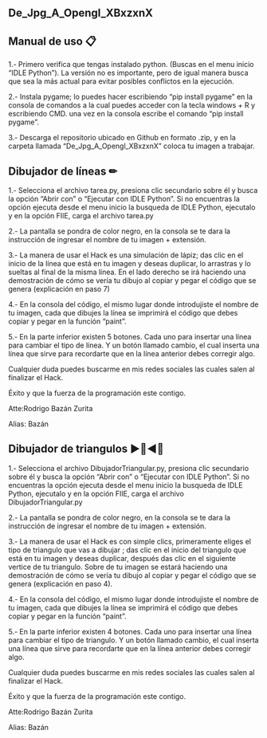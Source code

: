 ## De_Jpg_A_Opengl_XBxzxnX

## Manual de uso 📋
1.- Primero verifica que tengas instalado python. (Buscas en el menu inicio “IDLE Python”). La versión no es importante, pero de igual manera busca que sea la más actual para evitar posibles conflictos en la ejecución.

2.- Instala pygame; lo puedes hacer escribiendo “pip install pygame” en la consola de comandos a la cual puedes acceder con la tecla windows + R y escribiendo CMD. una vez en la consola escribe el comando “pip install pygame”.

3.- Descarga el repositorio ubicado en Github en formato .zip, y en la carpeta llamada “De_Jpg_A_Opengl_XBxzxnX” coloca tu imagen a trabajar.

## Dibujador de líneas ✏

1.- Selecciona el archivo tarea.py, presiona clic secundario sobre él y busca la opción “Abrir con” o “Ejecutar con IDLE Python”. Si no encuentras la opción ejecuta desde el menu inicio la busqueda de IDLE Python, ejecutalo y en la opción FIlE, carga el archivo tarea.py

2.- La pantalla se pondra de color negro, en la consola se te dara la instrucción de ingresar el nombre de tu imagen + extensión.

3.- La manera de usar el Hack es una simulación de lápiz; das clic en el inicio de la línea que está en tu imagen y deseas duplicar, lo arrastras y lo sueltas al final de la misma línea. En el lado derecho se irá haciendo una demostración de cómo se vería tu dibujo al copiar y pegar el código que se genera (explicación en paso 7)

4.- En la consola del código, el mismo lugar donde introdujiste el nombre de tu imagen, cada que dibujes la línea se imprimirá el código que debes copiar y pegar en la función “paint”.

5.- En la parte inferior existen 5 botones. Cada uno para insertar una línea para cambiar el tipo de línea. Y un botón llamado cambio, el cual inserta una línea que sirve para recordarte que en la línea anterior debes corregir algo.

Cualquier duda puedes buscarme en mis redes sociales las cuales salen al finalizar el Hack.

Éxito y que la fuerza de la programación este contigo.

Atte:Rodrigo Bazán Zurita

Alias: Bazán 

## Dibujador de triangulos ▶🔼◀🔽

1.- Selecciona el archivo DibujadorTriangular.py, presiona clic secundario sobre él y busca la opción “Abrir con” o “Ejecutar con IDLE Python”. Si no encuentras la opción ejecuta desde el menu inicio la busqueda de IDLE Python, ejecutalo y en la opción FIlE, carga el archivo DibujadorTriangular.py

2.- La pantalla se pondra de color negro, en la consola se te dara la instrucción de ingresar el nombre de tu imagen + extensión.

3.- La manera de usar el Hack es con simple clics, primeramente eliges el tipo de triangulo que vas a dibujar ; das clic en el inicio del triangulo que está en tu imagen y deseas duplicar, después das clic en el siguiente vertice de tu triangulo. Sobre de tu imagen se estará haciendo una demostración de cómo se vería tu dibujo al copiar y pegar el código que se genera (explicación en paso 4).

4.- En la consola del código, el mismo lugar donde introdujiste el nombre de tu imagen, cada que dibujes la línea se imprimirá el código que debes copiar y pegar en la función “paint”.

5.- En la parte inferior existen 4 botones. Cada uno para insertar una línea para cambiar el tipo de triangulo. Y un botón llamado cambio, el cual inserta una línea que sirve para recordarte que en la línea anterior debes corregir algo.

Cualquier duda puedes buscarme en mis redes sociales las cuales salen al finalizar el Hack.

Éxito y que la fuerza de la programación este contigo.

Atte:Rodrigo Bazán Zurita

Alias: Bazán 



